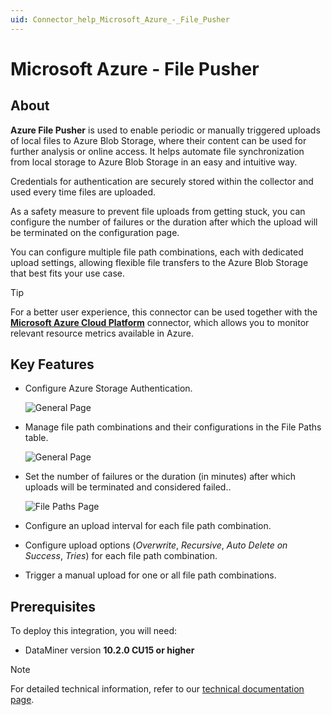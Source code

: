 ```yaml
---
uid: Connector_help_Microsoft_Azure_-_File_Pusher
---
```


# Microsoft Azure - File Pusher

## About

**Azure File Pusher** is used to enable periodic or manually triggered uploads of local files to Azure Blob Storage, where their content can be used for further analysis or online access. It helps automate file synchronization from local storage to Azure Blob Storage in an easy and intuitive way.

Credentials for authentication are securely stored within the collector and used every time files are uploaded.

As a safety measure to prevent file uploads from getting stuck, you can configure the number of failures or the duration after which the upload will be terminated on the configuration page.

You can configure multiple file path combinations, each with dedicated upload settings, allowing flexible file transfers to the Azure Blob Storage that best fits your use case.

> [!TIP]
> For a better user experience, this connector can be used together with the [**Microsoft Azure Cloud Platform**](xref:Connector_help_Microsoft_Azure) connector, which allows you to monitor relevant resource metrics available in Azure.

## Key Features

- Configure Azure Storage Authentication.

  ![General Page](~/connector/images/MicrosoftAzure_FilePusher_General_Page.png)

- Manage file path combinations and their configurations in the File Paths table.

  ![General Page](~/connector/images/MicrosoftAzure_FilePusher_Configuration_Page.png)

- Set the number of failures or the duration (in minutes) after which uploads will be terminated and considered failed..

  ![File Paths Page](~/connector/images/MicrosoftAzure_FilePusher_FilePaths_Page.png)

- Configure an upload interval for each file path combination.

- Configure upload options (*Overwrite*, *Recursive*, *Auto Delete on Success*, *Tries*) for each file path combination.

- Trigger a manual upload for one or all file path combinations.

## Prerequisites

To deploy this integration, you will need:

- DataMiner version **10.2.0 CU15 or higher**

> [!NOTE]
> For detailed technical information, refer to our [technical documentation page](xref:Connector_help_Microsoft_Azure_-_File_Pusher_Technical_Page).
